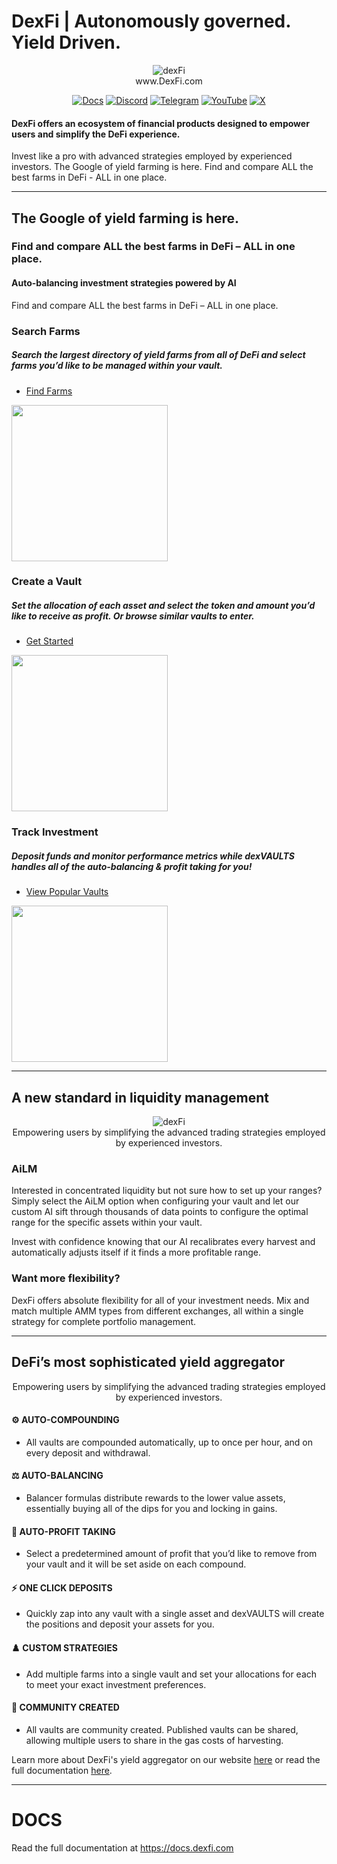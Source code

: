 
# DexFi | Autonomously governed. Yield Driven.

<div id="header" align="center">
  <img src="https://dexfi.com/dexfiBanner.jpg" alt="dexFi" />
</div>

<div id="website" align="center">
  www.DexFi.com
</div>

<p align="center">
  <a href="https://docs.dexfi.com/"><img src="https://img.shields.io/badge/Docs-20B2AA?style=for-the-badge&amp;color=1e7df0" alt="Docs" /></a> 
  <a href="https://discord.gg/dexfinance"><img src="https://img.shields.io/badge/Discord-20B2AA?style=for-the-badge&amp;color=5865F2" alt="Discord" /></a> 
  <a href="https://t.me/dexfinance"><img src="https://img.shields.io/badge/Telegram-20B2AA?style=for-the-badge&amp;color=27A7E7" alt="Telegram" /></a> 
  <a href="https://www.youtube.com/@DexFinance"><img src="https://img.shields.io/badge/YouTube-20B2AA?style=for-the-badge&amp;color=c4302b" alt="YouTube" /></a> 
  <a href="https://x.com/DexFinance"><img src="https://img.shields.io/badge/X%20(Twitter)-20B2AA?style=for-the-badge&amp;color=050301" alt="X" /></a>
</p>


#### DexFi offers an ecosystem of financial products designed to empower users and simplify the DeFi experience. 

Invest like a pro with advanced strategies employed by experienced investors. The Google of yield farming is here. Find and compare ALL the best farms in DeFi - ALL in one place.

--------------------

## The Google of yield farming is here.

### Find and compare ALL the best farms in DeFi – ALL in one place.

#### Auto-balancing investment strategies powered by AI

Find and compare ALL the best farms in DeFi – ALL in one place.

### Search Farms
##### Search the largest directory of yield farms from all of DeFi and select farms you’d like to be managed within your vault.

- [Find Farms](https://dexfi.com/vaults/?find_farm=true)

<img src="https://dexfi.com/public/4ddb073058f56b474b3f.gif" width="250" />

### Create a Vault
##### Set the allocation of each asset and select the token and amount you’d like to receive as profit. Or browse similar vaults to enter.

- [Get Started](https://dexfi.com/create-vault)

<img src="https://dexfi.com/public/975c596d853edba60934.gif" width="250" />

### Track Investment
##### Deposit funds and monitor performance metrics while dexVAULTS handles all of the auto-balancing & profit taking for you!

- [View Popular Vaults](https://dexfi.com/vaults)

<img src="https://dexfi.com/public/4ddb073058f56b474b3f.gif" width="250" />

--------------------

## A new standard in liquidity management

<div id="header" align="center">
  <img src="https://dexfi.com/public/de30b29b6e6a94a1d2e8.gif" alt="dexFi" />
</div>

<div id="aggregator" align="center">
  Empowering users by simplifying the advanced trading strategies employed by experienced investors.
</div>

### AiLM

Interested in concentrated liquidity but not sure how to set up your ranges? Simply select the AiLM option when configuring your vault and let our custom AI sift through thousands of data points to configure the optimal range for the specific assets within your vault.

Invest with confidence knowing that our AI recalibrates every harvest and automatically adjusts itself if it finds a more profitable range.

### Want more flexibility?

DexFi offers absolute flexibility for all of your investment needs. Mix and match multiple AMM types from different exchanges, all within a single strategy for complete portfolio management.

-------------------------

## DeFi’s most sophisticated yield aggregator

<div id="aggregator" align="center">
  Empowering users by simplifying the advanced trading strategies employed by experienced investors.
</div>

#### :gear: AUTO-COMPOUNDING
- All vaults are compounded automatically, up to once per hour, and on every deposit and withdrawal.

#### :balance_scale: AUTO-BALANCING
- Balancer formulas distribute rewards to the lower value assets, essentially buying all of the dips for you and locking in gains.

#### :money_with_wings: AUTO-PROFIT TAKING
- Select a predetermined amount of profit that you’d like to remove from your vault and it will be set aside on each compound.

#### :zap: ONE CLICK DEPOSITS
- Quickly zap into any vault with a single asset and dexVAULTS will create the positions and deposit your assets for you.

#### :chess_pawn: CUSTOM STRATEGIES
- Add multiple farms into a single vault and set your allocations for each to meet your exact investment preferences.

#### :busts_in_silhouette: COMMUNITY CREATED 
- All vaults are community created. Published vaults can be shared, allowing multiple users to share in the gas costs of harvesting.

Learn more about DexFi's yield aggregator on our website [here](https://dexfi.com) or read the full documentation [here](https://docs.dexfi.com).

-----------------------

# DOCS

Read the full documentation at https://docs.dexfi.com

